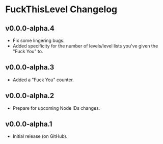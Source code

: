 # FuckThisLevel Changelog
## v0.0.0-alpha.4
- Fix some lingering bugs.
- Added specificity for the number of levels/level lists you've given the "Fuck You" to.
## v0.0.0-alpha.3
- Added a "Fuck You" counter.
## v0.0.0-alpha.2
- Prepare for upcoming Node IDs changes.
## v0.0.0-alpha.1
- Initial release (on GitHub).